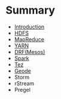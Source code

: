 # Summary

* [Introduction](README.md)
* [HDFS](hadoop.md)
* [MapReduce](mapreduce.md)
* [YARN](yarn.md)
* [DRF(Mesos)](drf.md)
* [Spark](spark.md)
* [Tez](tez.md)
* [Geode](geode.md)
* Storm
* rStream
* Pregel

